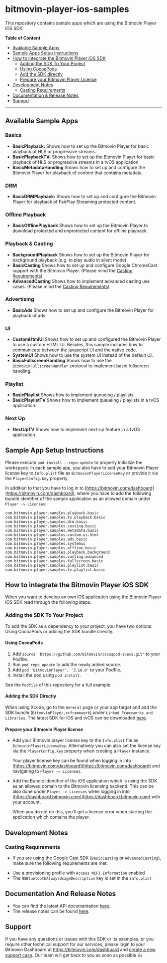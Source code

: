 # bitmovin-player-ios-samples
This repository contains sample apps which are using the Bitmovin Player iOS SDK.

**Table of Content**

* [Available Sample Apps](#available-sample-apps)
* [Sample Apps Setup Instructions](#sample-app-setup-instructions)
* [How to integrate the Bitmovin Player iOS SDK](#how-to-integrate-the-bitmovin-player-ios-sdk)
    * [Adding the SDK To Your Project](#adding-the-sdk-to-your-project)
    * [Using CocoaPods](#using-cocoapods)
    * [Add the SDK directly](#adding-the-sdk-directly)
    * [Prepare your Bitmovin Player License](#prepare-your-bitmovin-player-license)
* [Development Notes](#development-notes)
    * [Casting Requirements](#casting-requirements)
* [Documentation & Release Notes](#documentation-and-release-notes)
* [Support](#support)

---

## Available Sample Apps

### Basics
+   **BasicPlayback:** Shows how to set up the Bitmovin Player for basic playback of HLS or progressive streams.
+   **BasicPlaybackTV:** Shows how to set up the Bitmovin Player for basic playback of HLS or progressive streams in a tvOS application.
+   **BasicMetadataHandling** Shows how to set up and configure the Bitmovin Player for playback of content that contains metadata.

### DRM
+   **BasicDRMPlayback:** Shows how to set up and configure the Bitmovin Player for playback of FairPlay Streaming protected content.

### Offline Playback
+   **BasicOfflinePlayback** Shows how to set up the Bitmovin Player to download protected and unprotected content for offline playback.

### Playback & Casting
+   **BackgroundPlayback** Shows how to set up the Bitmovin Player for background playback (e.g. to play audio in silent mode).
+   **BasicCasting** Shows how to set up and configure Google ChromeCast support with the Bitmovin Player. (Please mind the [Casting Requirements](#casting-requirements))
+   **AdvancedCasting** Shows how to implement advanced casting use cases. (Please mind the [Casting Requirements](#casting-requirements))

### Advertising
+   **BasicAds** Shows how to set up and configure the Bitmovin Player for playback of ads.

### UI
+   **CustomHtmlUi** Shows how to set up and configured the Bitmovin Player to use a custom HTML UI. Besides, this sample includes how to communicate between the javascript UI and the native code.
+   **SystemUI** Shows how to use the system UI instead of the default UI.
+   **BasicFullscreenHandling** Shows how to use the `BitmovinFullscreenHandler`-protocol to implement basic fullscreen handling.

### Playlist
+   **BasicPlaylist** Shows how to implement queueing / playlists.
+   **BasicPlaylistTV** Shows how to implement queueing / playlists in a tvOS application.

### Next Up
+ **NextUpTV** Shows how to implement next-up feature in a tvOS application

## Sample App Setup Instructions
Please execute `pod install --repo-update` to properly initialize the workspace. In each sample app, you also have to add your Bitmovin Player license key to `Info.plist` file as `BitmovinPlayerLicenseKey` or provide it via the `PlayerConfig.key` property.

In addition to that you have to log in to [https://bitmovin.com/dashboard](https://bitmovin.com/dashboard), where you have to add the following bundle identifier of the sample application as an allowed domain under `Player -> Licenses`:

    com.bitmovin.player.samples.playback.basic
    com.bitmovin.player.samples.tv.playback.basic
    com.bitmovin.player.samples.drm.basic
    com.bitmovin.player.samples.casting.basic
    com.bitmovin.player.samples.metadata.basic
    com.bitmovin.player.samples.custom.ui.html
    com.bitmovin.player.samples.ads.basic
    com.bitmovin.player.samples.systemui
    com.bitmovin.player.samples.offline.basic
    com.bitmovin.player.samples.playback.background
    com.bitmovin.player.samples.casting.advanced
    com.bitmovin.player.samples.fullscreen.basic
    com.bitmovin.player.samples.playlist.basic
    com.bitmovin.player.samples.tv.playlist.basic

## How to integrate the Bitmovin Player iOS SDK
When you want to develop an own iOS application using the Bitmovin Player iOS SDK read through the following steps.

### Adding the SDK To Your Project
To add the SDK as a dependency to your project, you have two options: Using CocoaPods or adding the SDK bundle directly.

#### Using CocoaPods
1. Add `source 'https://github.com/bitmovin/cocoapod-specs.git'` to your Podfile.
1. Run `pod repo update` to add the newly added source.
1. Add `pod 'BitmovinPlayer', '3.18.0'` to your Podfile.
1. Install the pod using `pod install`.

See the `Podfile` of this repository for a full example.

#### Adding the SDK Directly
When using Xcode, go to the `General` page or your app target and add the SDK bundle (`BitmovinPlayer.xcframework`) under `Linked Frameworks and Libraries`. The latest SDK for iOS and tvOS can be downloaded [here](https://cdn.bitmovin.com/player/ios_tvos/3.18.0/BitmovinPlayer.zip).

#### Prepare your Bitmovin Player license

+   Add your Bitmovin player license key to the `Info.plist` file as `BitmovinPlayerLicenseKey`. Alternatively you can also set the license key via the `PlayerConfig.key` property when creating a `Player` instance.

    Your player license key can be found when logging in into [https://bitmovin.com/dashboard](https://bitmovin.com/dashboard) and navigating to `Player -> Licenses`.

+   Add the Bundle identifier of the iOS application which is using the SDK as an allowed domain to the Bitmovin licensing backend. This can be also done under `Player -> Licenses` when logging in into [https://dashboard.bitmovin.com](https://dashboard.bitmovin.com) with your account.

    When you do not do this, you'll get a license error when starting the application which contains the player.

## Development Notes
### Casting Requirements
* If you are using the Google Cast SDK (`BasicCasting` or `AdvancedCasting`), make sure the following requirements are met:
- Use a provisioning profile with `Access WiFi Information` enabled
- The `NSBluetoothAlwaysUsageDescription` key is set in the `info.plist`

## Documentation And Release Notes
-   You can find the latest API documentation [here](https://bitmovin.com/ios-sdk-documentation/).
-   The release notes can be found [here](https://bitmovin.com/release-notes-ios-sdk/).

## Support
If you have any questions or issues with this SDK or its examples, or you require other technical support for our services, please login to your Bitmovin Dashboard at https://bitmovin.com/dashboard and [create a new support case](https://bitmovin.com/dashboard/support/cases/create). Our team will get back to you as soon as possible :+1:
